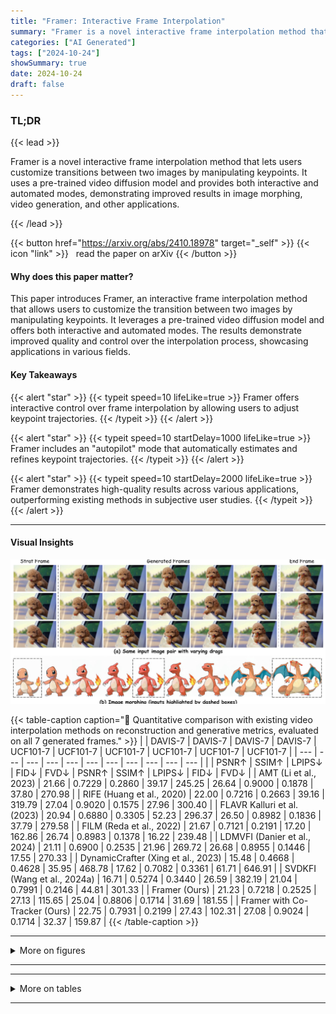 ```yaml
---
title: "Framer: Interactive Frame Interpolation"
summary: "Framer is a novel interactive frame interpolation method that lets users customize transitions between two images by manipulating keypoints. It uses a pre-trained video diffusion model and provides bo....."
categories: ["AI Generated"]
tags: ["2024-10-24"]
showSummary: true
date: 2024-10-24
draft: false
---
```


### TL;DR


{{< lead >}}

Framer is a novel interactive frame interpolation method that lets users customize transitions between two images by manipulating keypoints. It uses a pre-trained video diffusion model and provides both interactive and automated modes, demonstrating improved results in image morphing, video generation, and other applications.

{{< /lead >}}


{{< button href="https://arxiv.org/abs/2410.18978" target="_self" >}}
{{< icon "link" >}} &nbsp; read the paper on arXiv
{{< /button >}}

#### Why does this paper matter?
This paper introduces Framer, an interactive frame interpolation method that allows users to customize the transition between two images by manipulating keypoints.  It leverages a pre-trained video diffusion model and offers both interactive and automated modes.  The results demonstrate improved quality and control over the interpolation process, showcasing applications in various fields.
#### Key Takeaways

{{< alert "star" >}}
{{< typeit speed=10 lifeLike=true >}} Framer offers interactive control over frame interpolation by allowing users to adjust keypoint trajectories. {{< /typeit >}}
{{< /alert >}}

{{< alert "star" >}}
{{< typeit speed=10 startDelay=1000 lifeLike=true >}} Framer includes an "autopilot" mode that automatically estimates and refines keypoint trajectories. {{< /typeit >}}
{{< /alert >}}

{{< alert "star" >}}
{{< typeit speed=10 startDelay=2000 lifeLike=true >}} Framer demonstrates high-quality results across various applications, outperforming existing methods in subjective user studies. {{< /typeit >}}
{{< /alert >}}

------
#### Visual Insights

![](figures/figures_1_0.png "🔼 Figure 1: Showcases produced by our Framer. It facilitates fine-grained customization of local motions and generates varying interpolation results given the same input start and end frame pair (first 3 rows). Moreover, Framer handles challenging cases and can realize smooth image morphing (last 2 rows). The input trajectories are overlayed on the frames.")

{{< table-caption caption="🔽 Quantitative comparison with existing video interpolation methods on reconstruction and generative metrics, evaluated on all 7 generated frames." >}}
|  | DAVIS-7 | DAVIS-7 | DAVIS-7 | DAVIS-7 | UCF101-7 | UCF101-7 | UCF101-7 | UCF101-7 | UCF101-7 | UCF101-7 |
| --- | --- | --- | --- | --- | --- | --- | --- | --- | --- | --- |
|  | PSNR↑ | SSIM↑ | LPIPS↓ | FID↓ | FVD↓ | PSNR↑ | SSIM↑ | LPIPS↓ | FID↓ | FVD↓ |
| AMT (Li et al., 2023) | 21.66 | 0.7229 | 0.2860 | 39.17 | 245.25 | 26.64 | 0.9000 | 0.1878 | 37.80 | 270.98 |
| RIFE (Huang et al., 2020) | 22.00 | 0.7216 | 0.2663 | 39.16 | 319.79 | 27.04 | 0.9020 | 0.1575 | 27.96 | 300.40 |
| FLAVR Kalluri et al. (2023) | 20.94 | 0.6880 | 0.3305 | 52.23 | 296.37 | 26.50 | 0.8982 | 0.1836 | 37.79 | 279.58 |
| FILM (Reda et al., 2022) | 21.67 | 0.7121 | 0.2191 | 17.20 | 162.86 | 26.74 | 0.8983 | 0.1378 | 16.22 | 239.48 |
| LDMVFI (Danier et al., 2024) | 21.11 | 0.6900 | 0.2535 | 21.96 | 269.72 | 26.68 | 0.8955 | 0.1446 | 17.55 | 270.33 |
| DynamicCrafter (Xing et al., 2023) | 15.48 | 0.4668 | 0.4628 | 35.95 | 468.78 | 17.62 | 0.7082 | 0.3361 | 61.71 | 646.91 |
| SVDKFI (Wang et al., 2024a) | 16.71 | 0.5274 | 0.3440 | 26.59 | 382.19 | 21.04 | 0.7991 | 0.2146 | 44.81 | 301.33 |
| Framer (Ours) | 21.23 | 0.7218 | 0.2525 | 27.13 | 115.65 | 25.04 | 0.8806 | 0.1714 | 31.69 | 181.55 |
| Framer with Co-Tracker (Ours) | 22.75 | 0.7931 | 0.2199 | 27.43 | 102.31 | 27.08 | 0.9024 | 0.1714 | 32.37 | 159.87 |
{{< /table-caption >}}

------



<details>
<summary>More on figures
</summary>


![](figures/figures_4_0.png "🔼 Figure 2: Framer supports (a) a user-interactive mode for customized point trajectories and (b) an 'autopilot' mode for video frame interpolation without trajectory inputs. During training, (d) we fine-tune the 3D-UNet of a pre-trained video diffusion model for video frame interpolation. Afterward, (c) we introduce point trajectory control by freezing the 3D-UNet and fine-tuning the controlling branch.")

![](figures/figures_5_0.png "🔼 Figure 3: Point trajectory estimation. The point trajectory is initialized by interpolating the coordinates of matched keypoints. In each de-noising step, we perform point tracking by finding the nearest neighbor of keypoints in the start and end frames, respectively. Lastly, We check the bi-directional tracking consistency before updating the point coordinate.")

![](figures/figures_6_0.png "🔼 Figure 4: Qualitative comparison. 'GT’ strands for ground truth. For each method, we only present the middle frame of 7 interpolated frames. The full results can be seen in Fig. S4 and Fig. S5 in the Appendix.")

![](figures/figures_6_1.png "🔼 Figure 5: Reults on human preference.")

![](figures/figures_7_0.png "🔼 Figure 6: Results on user interaction. The first row is generated without drag input, while the other two are generated with different drag controls. Customized trajectories are overlaid on frames.")

![](figures/figures_7_1.png "🔼 Figure 1: Showcases produced by our Framer. It facilitates fine-grained customization of local motions and generates varying interpolation results given the same input start and end frame pair (first 3 rows). Moreover, Framer handles challenging cases and can realize smooth image morphing (last 2 rows). The input trajectories are overlayed on the frames.")

![](figures/figures_8_0.png "🔼 Figure 1: Showcases produced by our Framer. It facilitates fine-grained customization of local motions and generates varying interpolation results given the same input start and end frame pair (first 3 rows). Moreover, Framer handles challenging cases and can realize smooth image morphing (last 2 rows). The input trajectories are overlayed on the frames.")

![](figures/figures_8_1.png "🔼 Figure 1: Showcases produced by our Framer. It facilitates fine-grained customization of local motions and generates varying interpolation results given the same input start and end frame pair (first 3 rows). Moreover, Framer handles challenging cases and can realize smooth image morphing (last 2 rows). The input trajectories are overlayed on the frames.")

![](figures/figures_9_0.png "🔼 Figure 1: Showcases produced by our Framer. It facilitates fine-grained customization of local motions and generates varying interpolation results given the same input start and end frame pair (first 3 rows). Moreover, Framer handles challenging cases and can realize smooth image morphing (last 2 rows). The input trajectories are overlayed on the frames.")

![](figures/figures_9_1.png "🔼 Figure 12: Ablations on each component. 'w/o trajectory' denotes inference without guidance from point trajectory, 'w/o traj. update' indicates inference without trajectory updates, and 'w/o bi' suggests trajectory updating without bi-directional consistency verification.")

![](figures/figures_17_0.png "🔼 Figure 4: Qualitative comparison. 'GT’ strands for ground truth. For each method, we only present the middle frame of 7 interpolated frames. The full results can be seen in Fig. S4 and Fig. S5 in the Appendix.")

![](figures/figures_18_0.png "🔼 Figure 4: Qualitative comparison. 'GT’ strands for ground truth. For each method, we only present the middle frame of 7 interpolated frames. The full results can be seen in Fig. S4 and Fig. S5 in the Appendix.")

![](figures/figures_19_0.png "🔼 Figure 4: Qualitative comparison. 'GT’ strands for ground truth. For each method, we only present the middle frame of 7 interpolated frames. The full results can be seen in Fig. S4 and Fig. S5 in the Appendix.")

![](figures/figures_20_0.png "🔼 Figure 4: Qualitative comparison. 'GT’ strands for ground truth. For each method, we only present the middle frame of 7 interpolated frames. The full results can be seen in Fig. S4 and Fig. S5 in the Appendix.")

![](figures/figures_21_0.png "🔼 Figure 1: Showcases produced by our Framer. It facilitates fine-grained customization of local motions and generates varying interpolation results given the same input start and end frame pair (first 3 rows). Moreover, Framer handles challenging cases and can realize smooth image morphing (last 2 rows). The input trajectories are overlayed on the frames.")

![](figures/figures_21_1.png "🔼 Figure S10: More results on (a) cartoon and (b) sketch interpolation.")

![](figures/figures_22_0.png "🔼 Figure 1: Showcases produced by our Framer. It facilitates fine-grained customization of local motions and generates varying interpolation results given the same input start and end frame pair (first 3 rows). Moreover, Framer handles challenging cases and can realize smooth image morphing (last 2 rows). The input trajectories are overlayed on the frames.")

![](figures/figures_22_1.png "🔼 Figure 1: Showcases produced by our Framer. It facilitates fine-grained customization of local motions and generates varying interpolation results given the same input start and end frame pair (first 3 rows). Moreover, Framer handles challenging cases and can realize smooth image morphing (last 2 rows). The input trajectories are overlayed on the frames.")

![](figures/figures_22_2.png "🔼 Figure 1: Showcases produced by our Framer. It facilitates fine-grained customization of local motions and generates varying interpolation results given the same input start and end frame pair (first 3 rows). Moreover, Framer handles challenging cases and can realize smooth image morphing (last 2 rows). The input trajectories are overlayed on the frames.")


</details>

------







------

<details>
<summary>More on tables
</summary>


{{< table-caption caption="🔽 Quantitative comparison with existing video interpolation methods on reconstruction and generative metrics, evaluated on all 7 generated frames." >}}
{{< /table-caption >}}

{{< table-caption caption="🔽 Table 1: Quantitative comparison with existing video interpolation methods on reconstruction and generative metrics, evaluated on all 7 generated frames." >}}
{{< /table-caption >}}

{{< table-caption caption="🔽 Table 1: Quantitative comparison with existing video interpolation methods on reconstruction and generative metrics, evaluated on all 7 generated frames." >}}
{{< /table-caption >}}

{{< table-caption caption="🔽 Quantitative comparison with existing video interpolation methods on reconstruction and generative metrics, evaluated on all 7 generated frames." >}}
{{< /table-caption >}}


</details>

------

